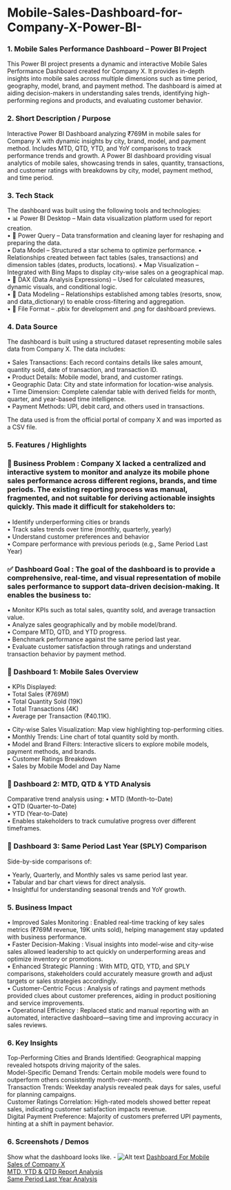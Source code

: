 # Mobile-Sales-Dashboard-for-Company-X-Power-BI-
### 1.	Mobile Sales Performance Dashboard – Power BI Project
This Power BI project presents a dynamic and interactive Mobile Sales Performance Dashboard created for Company X. It provides in-depth insights into mobile sales across multiple dimensions such as time period, geography, model, brand, and payment method. The dashboard is aimed at aiding decision-makers in understanding sales trends, identifying high-performing regions and products, and evaluating customer behavior.

### 2.	Short Description / Purpose
Interactive Power BI Dashboard analyzing ₹769M in mobile sales for Company X with dynamic insights by city, brand, model, and payment method. Includes MTD, QTD, YTD, and YoY comparisons to track performance trends and growth.
A Power BI dashboard providing visual analytics of mobile sales, showcasing trends in sales, quantity, transactions, and customer ratings with breakdowns by city, model, payment method, and time period.

### 3.	Tech Stack

The dashboard was built using the following tools and technologies:<br>
•	📊 Power BI Desktop – Main data visualization platform used for report creation.<br>
•	📂 Power Query – Data transformation and cleaning layer for reshaping and preparing the data.<br>
• Data Model – Structured a star schema to optimize performance.
• Relationships created between fact tables (sales, transactions) and dimension tables (dates, products, locations). 
• Map Visualization – Integrated with Bing Maps to display city-wise sales on a geographical map.
•	🧠 DAX (Data Analysis Expressions) – Used for calculated measures, dynamic visuals, and conditional logic.<br>
•	📝 Data Modeling – Relationships established among tables (resorts, snow, and data_dictionary) to enable cross-filtering and aggregation.<br>
•	📁 File Format – .pbix for development and .png for dashboard previews.

### 4.	Data Source
The dashboard is built using a structured dataset representing mobile sales data from Company X. The data includes:

• Sales Transactions: Each record contains details like sales amount, quantity sold, date of transaction, and transaction ID.<br>
• Product Details: Mobile model, brand, and customer ratings.<br>
• Geographic Data: City and state information for location-wise analysis.<br>
• Time Dimension: Complete calendar table with derived fields for month, quarter, and year-based time intelligence.<br>
• Payment Methods: UPI, debit card, and others used in transactions.<br>

The data used is from the official portal of company X and was imported as a CSV file.<br>


### 5.	Features / Highlights

### 🎯 Business Problem : Company X lacked a centralized and interactive system to monitor and analyze its mobile phone sales performance across different regions, brands, and time periods. The existing reporting process was manual, fragmented, and not suitable for deriving actionable insights quickly. This made it difficult for stakeholders to:

• Identify underperforming cities or brands<br>
• Track sales trends over time (monthly, quarterly, yearly)<br>
• Understand customer preferences and behavior<br>
• Compare performance with previous periods (e.g., Same Period Last Year)<br>

### ✅ Dashboard Goal : The goal of the dashboard is to provide a comprehensive, real-time, and visual representation of mobile sales performance to support data-driven decision-making. It enables the business to:

• Monitor KPIs such as total sales, quantity sold, and average transaction value.<br>
• Analyze sales geographically and by mobile model/brand.<br>
• Compare MTD, QTD, and YTD progress.<br>
• Benchmark performance against the same period last year.<br>
• Evaluate customer satisfaction through ratings and understand transaction behavior by payment method.<br>

### 📌 Dashboard 1: Mobile Sales Overview
• KPIs Displayed:<br>
• Total Sales (₹769M)<br>
• Total Quantity Sold (19K)<br>
• Total Transactions (4K)<br>
• Average per Transaction (₹40.11K).<br>

• City-wise Sales Visualization: Map view highlighting top-performing cities.<br>
• Monthly Trends: Line chart of total quantity sold by month.<br>
• Model and Brand Filters: Interactive slicers to explore mobile models, payment methods, and brands.<br>
• Customer Ratings Breakdown<br>
• Sales by Mobile Model and Day Name<br>

### 📌 Dashboard 2: MTD, QTD & YTD Analysis
Comparative trend analysis using:
• MTD (Month-to-Date)<br>
• QTD (Quarter-to-Date)<br>
• YTD (Year-to-Date)<br>
• Enables stakeholders to track cumulative progress over different timeframes.<br>

### 📌 Dashboard 3: Same Period Last Year (SPLY) Comparison
Side-by-side comparisons of:

• Yearly, Quarterly, and Monthly sales vs same period last year.<br>
• Tabular and bar chart views for direct analysis.<br>
• Insightful for understanding seasonal trends and YoY growth.<br>



### 5. Business Impact
• Improved Sales Monitoring : Enabled real-time tracking of key sales metrics (₹769M revenue, 19K units sold), helping management stay updated with business performance.<br>
• Faster Decision-Making : Visual insights into model-wise and city-wise sales allowed leadership to act quickly on underperforming areas and optimize inventory or promotions.<br>
• Enhanced Strategic Planning : With MTD, QTD, YTD, and SPLY comparisons, stakeholders could accurately measure growth and adjust targets or sales strategies accordingly.<br>
• Customer-Centric Focus : Analysis of ratings and payment methods provided clues about customer preferences, aiding in product positioning and service improvements.<br>
• Operational Efficiency : Replaced static and manual reporting with an automated, interactive dashboard—saving time and improving accuracy in sales reviews.<br>

### 6.  Key Insights
Top-Performing Cities and Brands Identified: Geographical mapping revealed hotspots driving majority of the sales.<br>
Model-Specific Demand Trends: Certain mobile models were found to outperform others consistently month-over-month.<br>
Transaction Trends: Weekday analysis revealed peak days for sales, useful for planning campaigns.<br>
Customer Ratings Correlation: High-rated models showed better repeat sales, indicating customer satisfaction impacts revenue.<br>
Digital Payment Preference: Majority of customers preferred UPI payments, hinting at a shift in payment behavior.<br>

### 6.	Screenshots / Demos
Show what the dashboard looks like. - ![Alt text](https://github.com/username/repo/assets/image.png)
[Dashboard For Mobile Sales of Company X](https://github.com/Arambh12/Mobile-Sales-Dashboard-for-Company-X-Power-BI-/blob/main/DASHBOARD%20FOR%20MOBILE%20SALES%20OF%20COMPANY%20X.PNG)<br>
[MTD, YTD & QTD Report Analysis](https://github.com/Arambh12/Mobile-Sales-Dashboard-for-Company-X-Power-BI-/blob/main/MTD%2C%20YTD%20%26%20QTD%20REPORT%20ANALYSIS.PNG)<br>
[Same Period Last Year Analysis](https://github.com/Arambh12/Mobile-Sales-Dashboard-for-Company-X-Power-BI-/blob/main/SAME%20PERIOD%20LAST%20YEAR%20ANALYSIS.PNG)<br>
